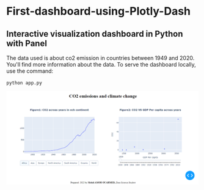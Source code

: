 # First-dashboard-using-Plotly-Dash
## Interactive visualization dashboard in Python with Panel
The data used is about co2 emission in countries between 1949 and 2020. You'll find more information about the data.
To serve the dashboard locally, use the command:
```
python app.py
```
<img src = "Dashboard.png">
